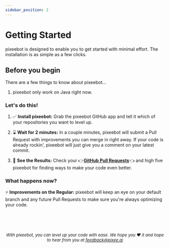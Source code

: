 ```yaml
---
sidebar_position: 2
---
```


# Getting Started
pixeebot is designed to enable you to get started with minimal effort.  The installation is as simple as a few clicks.  

## Before you begin
There are a few things to know about pixeebot...
1. pixeebot only work on Java right now.  

### Let's do this!

1. :white_check_mark: **Install pixeebot:** Grab the pixeebot GitHub app and tell it which of your repositories you want to level up.

2. :hourglass: **Wait for 2 minutes:** In a couple minutes, pixeebot will submit a Pull Request with improvements you can merge in right away. If your code is already rockin', pixeebot will just give you a comment on your latest commit.

3. :eyes: **See the Results:** Check your :point_right:**<u>[GitHub Pull Requests](https://github.com/pulls?q=is%3Aopen+is%3Apr+archived%3Afalse+author%3Aapp%2Fpixeebot)</u>**:point_left: and high five pixeebot for finding ways to make your code even better.     

### What happens now?

:zap: **Improvements on the Regular:** pixeebot will keep an eye on your default branch and any future Pull Requests to make sure you're always optimizing your code.

<br/><br/><br/>

<font size="2">

*<p align="center">With pixeebot, you can level up your code with ease. We hope you :heart: it and hope to hear from you at feedback@pixee.ai</p>*
</font>

